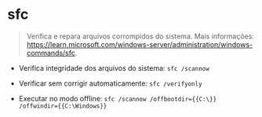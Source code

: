 # sfc 

>  Verifica e repara arquivos corrompidos do sistema.
>  Mais informações: <https://learn.microsoft.com/windows-server/administration/windows-commands/sfc>.

- Verifica integridade dos arquivos do sistema:
`sfc /scannow`

- Verificar sem corrigir automaticamente:
`sfc /verifyonly`

- Executar no modo offline:
`sfc /scannow /offbootdir={{C:\}} /offwindir={{C:\Windows}}`
   


